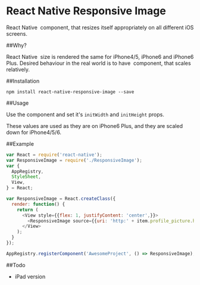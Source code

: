 # React Native Responsive Image

React Native <Image> component, that resizes itself appropriately on all different iOS screens. 

##Why?

React Native <Image> size is rendered the same for iPhone4/5, iPhone6 and iPhone6 Plus. 
Desired behaviour in the real world is to have <Image> component, that scales relatively.

##Installation

`npm install react-native-responsive-image --save`

##Usage


Use the <ResponsiveImage> component and set it's `initWidth` and `initHeight` props. 

These values are used as they are on iPhone6 Plus, and they are scaled down for iPhone4/5/6.


##Example

```javascript
var React = require('react-native');
var ResponsiveImage = require('./ResponsiveImage');
var {
  AppRegistry,
  StyleSheet,
  View,
} = React;

var ResponsiveImage = React.createClass({
  render: function() {
    return (
      <View style={{flex: 1, justifyContent: 'center',}}>
        <ResponsiveImage source={{uri: 'http:' + item.profile_picture.href}} initWidth="80" initHeight="80" item={item} />
      </View>
    );
  }
});

AppRegistry.registerComponent('AwesomeProject', () => ResponsiveImage);
```

##Todo

- iPad version